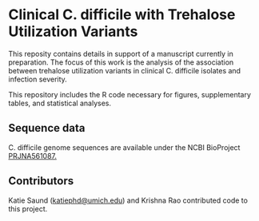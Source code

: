 # Clinical C. difficile with Trehalose Utilization Variants  
This reposity contains details in support of a manuscript currently in preparation. The focus of this work is the analysis of the association between trehalose utilization variants in clinical C. difficile isolates and infection severity.  
  
This repository includes the R code necessary for figures, supplementary tables, and statistical analyses.  
  
## Sequence data  
C. difficile genome sequences are available under the NCBI BioProject [PRJNA561087.](https://www.ncbi.nlm.nih.gov/bioproject/561087)   
  
## Contributors    
Katie Saund (katiephd@umich.edu) and Krishna Rao contributed code to this project.  
